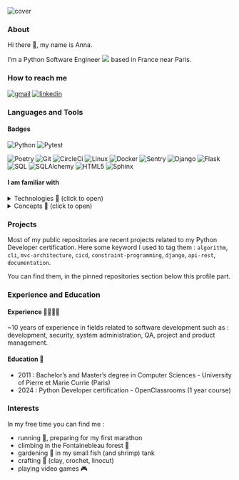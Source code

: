 
![cover](https://github.com/nanakin/nanakin/assets/14202917/5aeb56b7-f205-4910-a896-030befc82981)
### About

Hi there 👋, my name is Anna. 

I'm a Python Software Engineer <img src="https://github.com/nanakin/nanakin/assets/14202917/a70cc56b-3246-4e3f-99fb-58b4874d7fc0"> based in France near Paris.

### How to reach me

[<img alt=gmail src="https://img.shields.io/static/v1?message=Gmail&logo=gmail&label=&color=D14836&logoColor=white&labelColor=&style=for-the-badge">](mailto:kaczoro.anna@gmail.com)
[<img alt=linkedin src="https://img.shields.io/static/v1?message=LinkedIn&logo=linkedin&label=&color=0077B5&logoColor=white&labelColor=&style=for-the-badge">](https://www.linkedin.com/in/annakaczorowski/)

### Languages and Tools

#### Badges

<p>
  <img alt="Python" src="https://img.shields.io/badge/-Python-3776AB?style=for-the-badge&logo=python&logoColor=white" />
  <img alt="Pytest" src="https://img.shields.io/badge/-Pytest-0A9EDC?style=for-the-badge&logo=pytest&logoColor=white" />
</p> 
<p>
  <img alt="Poetry" src="https://img.shields.io/badge/-Poetry-60A5FA?style=flat-square&logo=poetry&logoColor=white" />
  <img alt="Git" src="https://img.shields.io/badge/-Git-F05032?style=flat-square&logo=git&logoColor=white" />
  <img alt="CircleCi" src="https://img.shields.io/badge/-Circle_CI-343434?style=flat-square&logo=circleci&logoColor=white" />
  <img alt="Linux" src="https://img.shields.io/badge/-Linux-FCC624?style=flat-square&logo=linux&logoColor=black" />
  <img alt="Docker" src="https://img.shields.io/badge/-Docker-2496ED?style=flat-square&logo=docker&logoColor=white" />
  <img alt="Sentry" src="https://img.shields.io/badge/-Sentry-362D59?style=flat-square&logo=sentry&logoColor=white" />
  <img alt="Django" src="https://img.shields.io/badge/-Django-092E20?style=flat-square&logo=django&logoColor=white" />
  <img alt="Flask" src="https://img.shields.io/badge/-Flask-000000?style=flat-square&logo=flask&logoColor=white" />
  <img alt="SQL" src="https://img.shields.io/badge/-MySQL-4479A1?style=flat-square&logo=mysql&logoColor=white" />
  <img alt="SQLAlchemy" src="https://img.shields.io/badge/-SQLAlchemy-D71F00?style=flat-square&logo=sqlalchemy&logoColor=white" />
  <img alt="HTML5" src="https://img.shields.io/badge/-HTML5-E34F26?style=flat-square&logo=html5&logoColor=white" />
  <img alt="Sphinx" src="https://img.shields.io/badge/-Sphinx-000000?style=flat-square&logo=sphinx&logoColor=white" />
</p>

#### I am familiar with

<details>
<summary>Technologies 🧰 (click to open)</summary>
<img width="180px" align="right" src="https://github.com/nanakin/nanakin/assets/14202917/aee2ed10-aebf-45db-b631-0d5a6478bbb6" alt="octocat">

- concurrency: `asyncio`
- static type: `mypy`
- style: `flake8`,`black`,`isort`
- testing: `pytest`, `tox`, `coverage`
- packaging and dependency : `poetry`
- documentation: `sphinx`, `readthedocs`
- CI/CD: `circleci`
- containerization: `docker`
- monitoring: `sentry`
- database: `mysql`
- web frameworks: `django`, `flask`
- API : `rest`
- object relational mapping: `sqlalchemy`, `django-orm`
- command line: `click`
- terminal user interface: `rich`, `questionary`
- frontend: `html`, `css`, a little of `javascript`
- other : `pygame`
</details>

<details>
<summary>Concepts 📖 (click to open)</summary>

- OOP (Object-Oriented Programming)
- TDD (Test Driven Development)
- DDD (Domain Driven Design)
- SOLID principles (Single-responsibility, Interface segregation, ...)
- MVC (Model View Controller)
- Agile
</details>

### Projects

Most of my public repositories are recent projects related to my Python Developer certification. 
Here some keyword I used to tag them : `algorithm`, `cli`, `mvc-architecture`, `cicd`, `constraint-programming`, `django`, `api-rest`, `documentation`.

You can find them, in the pinned repositories section below this profile part.

### Experience and Education

#### Experience 👩🏼‍💻🏢
~10 years of experience in fields related to software development such as : development, security, system administration, QA, project and product management.

#### Education 📜
- 2011 : Bachelor’s and Master’s degree in Computer Sciences - University of Pierre et Marie Currie (Paris)
- 2024 : Python Developer certification - OpenClassrooms (1 year course)

### Interests
In my free time you can find me :
- running 🏃, preparing for my first marathon
- climbing in the Fontainebleau forest 🧗
- gardening 🌱 in my small fish (and shrimp) tank
- crafting 🧶 (clay, crochet, linocut)
- playing video games 🎮
